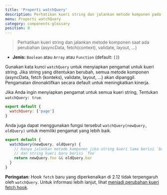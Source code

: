 ```yaml
---
title: 'Properti watchQuery'
description: Perhatikan kueri string dan jalankan metode komponen pada perubahan (asyncData, fetch, validate, layout, ...)
menu: Properti watchQuery
category: components-glossary
position: 0
---
```


> Perhatikan kueri string dan jalankan metode komponen saat ada perubahan (asyncData, fetch(context), validate, layout, ...)

- **Jenis:** `Boolean` atau `Array` atau `Function` (default: `[]`)

Gunakan kata kunci `watchQuery` untuk menyiapkan pengamat untuk kueri string. Jika string yang ditentukan berubah, semua metode komponen (asyncData, fetch (konteks), validate, layout, ...) akan dipanggil. Pengamatan dinonaktifkan secara default untuk meningkatkan kinerja.

Jika Anda ingin menyiapkan pengamat untuk semua kueri string, Tentukan `watchQuery: true`.

```js
export default {
  watchQuery: ['page']
}
```

Anda juga dapat menggunakan fungsi tersebut `watchQuery(newQuery, oldQuery)` untuk memiliki pengamat yang lebih baik.

```js
export default {
  watchQuery(newQuery, oldQuery) {
    // Hanya jalankan metode komponen jika string kueri lama berisi `bar`
    // dan string kueri baru berisi `foo`
    return newQuery.foo && oldQuery.bar
  }
}
```

<base-alert>

**Peringatan**: Hook `fetch` baru yang diperkenalkan di 2.12 tidak terpengaruh oleh `watchQuery`. Untuk informasi lebih lanjut, lihat [menjadi perubahan kueri fetch hook](/docs/2.x/features/data-fetching#the-fetch-hook).

</base-alert>
